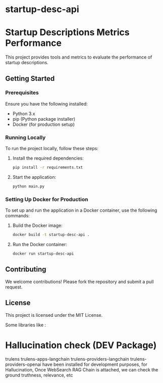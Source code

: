 # startup-desc-api
# Startup Descriptions Metrics Performance

This project provides tools and metrics to evaluate the performance of startup descriptions.

## Getting Started

### Prerequisites

Ensure you have the following installed:
- Python 3.x
- pip (Python package installer)
- Docker (for production setup)

### Running Locally

To run the project locally, follow these steps:

1. Install the required dependencies:
    ```sh
    pip install -r requirements.txt
    ```

2. Start the application:
    ```sh
    python main.py
    ```

### Setting Up Docker for Production

To set up and run the application in a Docker container, use the following commands:

1. Build the Docker image:
    ```sh
    docker build -t startup-desc-api .
    ```

2. Run the Docker container:
    ```sh
    docker run startup-desc-api
    ```

## Contributing

We welcome contributions! Please fork the repository and submit a pull request.

## License

This project is licensed under the MIT License.


Some libraries like :
# Hallucination check (DEV Package)
trulens
trulens-apps-langchain
trulens-providers-langchain
trulens-providers-openai
have been installed for development purposes, for Hallucination, Once WebSearch RAG Chain is attached, we can check the ground truthness, relevance, etc